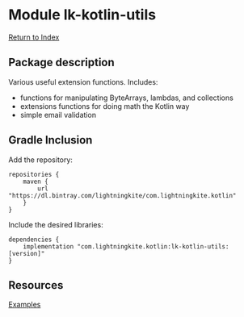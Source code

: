 # Module lk-kotlin-utils

[Return to Index](../)

## Package description

Various useful extension functions.  Includes:
- functions for manipulating ByteArrays, lambdas, and collections
- extensions functions for doing math the Kotlin way
- simple email validation
## Gradle Inclusion

Add the repository:

```
repositories {
    maven {
        url "https://dl.bintray.com/lightningkite/com.lightningkite.kotlin"
    }
}
```

Include the desired libraries:

```
dependencies {
    implementation "com.lightningkite.kotlin:lk-kotlin-utils:[version]"
}
```

## Resources

[Examples](https://github.com/lightningkite/lk-kotlin/tree/master/lk-kotlin-utils/src/test/kotlin/lk/kotlin/utils/example)